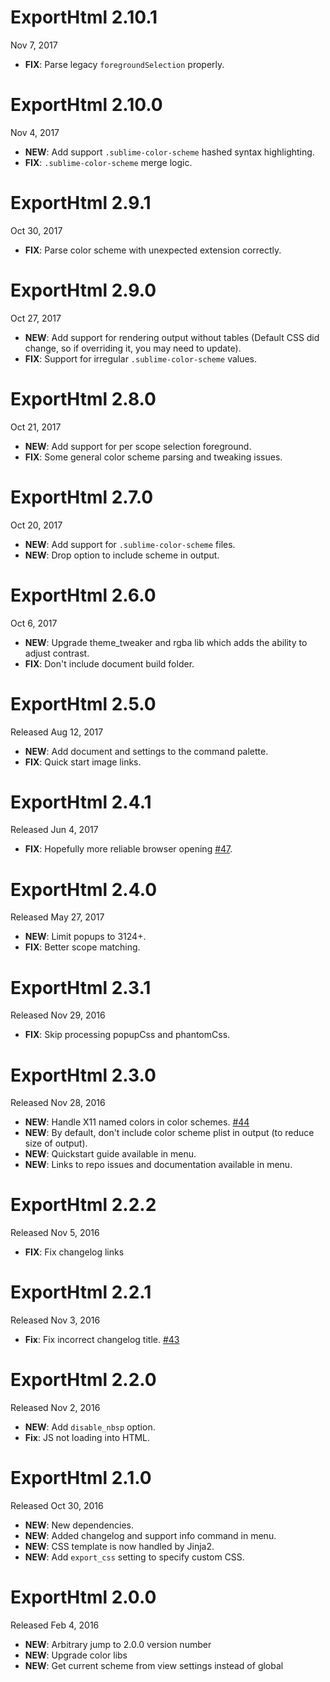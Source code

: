 # ExportHtml 2.10.1

Nov 7, 2017

- **FIX**: Parse legacy `foregroundSelection` properly.

# ExportHtml 2.10.0

Nov 4, 2017

- **NEW**: Add support `.sublime-color-scheme` hashed syntax highlighting.
- **FIX**: `.sublime-color-scheme` merge logic.

# ExportHtml 2.9.1

Oct 30, 2017

- **FIX**: Parse color scheme with unexpected extension correctly.

# ExportHtml 2.9.0

Oct 27, 2017

- **NEW**: Add support for rendering output without tables (Default CSS did change, so if overriding it, you may need to update).
- **FIX**: Support for irregular `.sublime-color-scheme` values.

# ExportHtml 2.8.0

Oct 21, 2017

- **NEW**: Add support for per scope selection foreground.
- **FIX**: Some general color scheme parsing and tweaking issues.

# ExportHtml 2.7.0

Oct 20, 2017

- **NEW**: Add support for `.sublime-color-scheme` files.
- **NEW**: Drop option to include scheme in output.

# ExportHtml 2.6.0

Oct 6, 2017

- **NEW**: Upgrade theme_tweaker and rgba lib which adds the ability to adjust contrast.
- **FIX**: Don't include document build folder.

# ExportHtml 2.5.0

Released Aug 12, 2017

- **NEW**: Add document and settings to the command palette.
- **FIX**: Quick start image links.

# ExportHtml 2.4.1

Released Jun 4, 2017

- **FIX**: Hopefully more reliable browser opening [#47](https://github.com/facelessuser/ExportHtml/issues/47).

# ExportHtml 2.4.0

Released May 27, 2017

- **NEW**: Limit popups to 3124+.
- **FIX**: Better scope matching.

# ExportHtml 2.3.1

Released Nov 29, 2016

- **FIX**: Skip processing popupCss and phantomCss.

# ExportHtml 2.3.0

Released Nov 28, 2016

- **NEW**: Handle X11 named colors in color schemes. [#44](https://github.com/facelessuser/ExportHtml/issues/44)
- **NEW**: By default, don't include color scheme plist in output (to reduce size of output).
- **NEW**: Quickstart guide available in menu.
- **NEW**: Links to repo issues and documentation available in menu.

# ExportHtml 2.2.2

Released Nov 5, 2016

- **FIX**: Fix changelog links

# ExportHtml 2.2.1

Released Nov 3, 2016

- **Fix**: Fix incorrect changelog title. [#43](https://github.com/facelessuser/ExportHtml/pull/43)

# ExportHtml 2.2.0

Released Nov 2, 2016

- **NEW**: Add `disable_nbsp` option.
- **Fix**: JS not loading into HTML.

# ExportHtml 2.1.0

Released Oct 30, 2016

- **NEW**: New dependencies.
- **NEW**: Added changelog and support info command in menu.
- **NEW**: CSS template is now handled by Jinja2.
- **NEW**: Add `export_css` setting to specify custom CSS.

# ExportHtml 2.0.0

Released Feb 4, 2016

- **NEW**: Arbitrary jump to 2.0.0 version number
- **NEW**: Upgrade color libs
- **NEW**: Get current scheme from view settings instead of global

